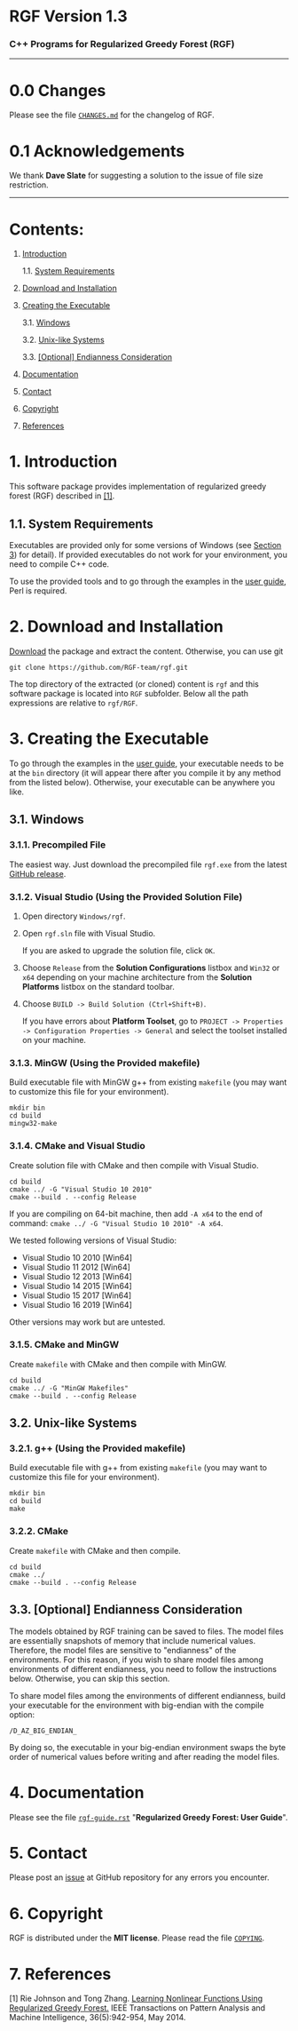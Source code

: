 # RGF Version 1.3

### C++ Programs for Regularized Greedy Forest (RGF)

************************************************************************

# 0.0 Changes

Please see the file [`CHANGES.md`](./CHANGES.md) for the changelog of RGF.

# 0.1 Acknowledgements

  We thank **Dave Slate** for suggesting a solution to the issue of file size
  restriction.

************************************************************************

# Contents:

1. [Introduction](#1-introduction)

   1.1. [System Requirements](#11-system-requirements)

2. [Download and Installation](#2-download-and-installation)

3. [Creating the Executable](#3-creating-the-executable)

   3.1. [Windows](#31-windows)

   3.2. [Unix-like Systems](#32-unix-like-systems)

   3.3. [[Optional] Endianness Consideration](#33-optional-endianness-consideration)

4. [Documentation](#4-documentation)

5. [Contact](#5-contact)

6. [Copyright](#6-copyright)

7. [References](#7-references)

# 1. Introduction

This software package provides implementation of regularized greedy forest
(RGF) described in [[1]](#7-references).

## 1.1. System Requirements

Executables are provided only for some versions of Windows
(see [Section 3](#3-creating-the-executable)) for detail).
If provided executables do not work for your environment,
you need to compile C++ code.

To use the provided tools and to go through the examples
in the [user guide](./rgf-guide.rst#2-get-started-a-quick-tour-of-functionality), Perl is required.

# 2. Download and Installation

[Download](https://github.com/RGF-team/rgf/archive/master.zip) the package and extract the content.
Otherwise, you can use git

```
git clone https://github.com/RGF-team/rgf.git
```

The top directory of the extracted (or cloned) content is `rgf`
and this software package is located into `RGF` subfolder.
Below all the path expressions are relative to `rgf/RGF`.

# 3. Creating the Executable

To go through the examples in the [user guide](./rgf-guide.rst), your executable needs to be
at the `bin` directory (it will appear there after you compile it by any method from the listed below).
Otherwise, your executable can be anywhere you like.

## 3.1. Windows

### 3.1.1. Precompiled File

The easiest way. Just download the precompiled file `rgf.exe`
from the latest [GitHub release](https://github.com/RGF-team/rgf/releases).

### 3.1.2. Visual Studio (Using the Provided Solution File)

1. Open directory `Windows/rgf`.
2. Open `rgf.sln` file with Visual Studio.

   If you are asked to upgrade the solution file, click `OK`.

3. Choose `Release` from the **Solution Configurations** listbox
   and `Win32` or `x64` depending on your machine architecture from the **Solution Platforms** listbox on the standard toolbar.
4. Choose `BUILD -> Build Solution (Ctrl+Shift+B)`.

   If you have errors about **Platform Toolset**, go to `PROJECT -> Properties -> Configuration Properties -> General`
   and select the toolset installed on your machine.

### 3.1.3. MinGW (Using the Provided makefile)

Build executable file with MinGW g++ from existing `makefile`
(you may want to customize this file for your environment).

```
mkdir bin
cd build
mingw32-make
```

### 3.1.4. CMake and Visual Studio

Create solution file with CMake and then compile with Visual Studio.

```
cd build
cmake ../ -G "Visual Studio 10 2010"
cmake --build . --config Release
```

If you are compiling on 64-bit machine, then add `-A x64` to the end of command: `cmake ../ -G "Visual Studio 10 2010" -A x64`.

We tested following versions of Visual Studio:

- Visual Studio 10 2010 [Win64]
- Visual Studio 11 2012 [Win64]
- Visual Studio 12 2013 [Win64]
- Visual Studio 14 2015 [Win64]
- Visual Studio 15 2017 [Win64]
- Visual Studio 16 2019 [Win64]

Other versions may work but are untested.

### 3.1.5. CMake and MinGW

Create `makefile` with CMake and then compile with MinGW.

```
cd build
cmake ../ -G "MinGW Makefiles"
cmake --build . --config Release
```

## 3.2. Unix-like Systems

### 3.2.1. g++ (Using the Provided makefile)

Build executable file with g++ from existing `makefile`
(you may want to customize this file for your environment).

```
mkdir bin
cd build
make
```

### 3.2.2. CMake

Create `makefile` with CMake and then compile.

```
cd build
cmake ../
cmake --build . --config Release
```

## 3.3. [Optional] Endianness Consideration

The models obtained by RGF training can be saved to files.
The model files are essentially snapshots of memory that include
numerical values. Therefore, the model files are sensitive to
"endianness" of the environments. For this reason, if you wish to
share model files among environments of different endianness, you need
to follow the instructions below. Otherwise, you can skip this section.

To share model files among the environments of different endianness,
build your executable for the environment with big-endian with the
compile option:

```
/D_AZ_BIG_ENDIAN_
```

By doing so, the executable in your big-endian environment swaps the
byte order of numerical values before writing and after reading the
model files.

# 4. Documentation

Please see the file [`rgf-guide.rst`](./rgf-guide.rst) "**Regularized Greedy Forest: User Guide**".

# 5. Contact

Please post an [issue](https://github.com/RGF-team/rgf/issues)
at GitHub repository for any errors you encounter.

# 6. Copyright

RGF is distributed under the **MIT license**.
Please read the file [`COPYING`](./COPYING).

# 7. References

[1] Rie Johnson and Tong Zhang. [Learning Nonlinear Functions Using
    Regularized Greedy Forest.](https://arxiv.org/abs/1109.0887)
    IEEE Transactions on Pattern Analysis and Machine
    Intelligence, 36(5):942-954, May 2014.
